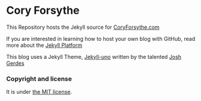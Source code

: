 # Cory Forsythe

This Repository hosts the Jekyll source for [CoryForsythe.com](https://coryforsythe.com)


If you are interested in learning how to host your own blog with GitHub, read more about the [Jekyll Platform](https://jekyllrb.com/)

This blog uses a Jekyll Theme, [Jekyll-uno](http://joshgerdes.com/jekyll-uno/) written by the talented [Josh Gerdes](https://github.com/joshgerdes)



### Copyright and license

It is under [the MIT license](/LICENSE).
